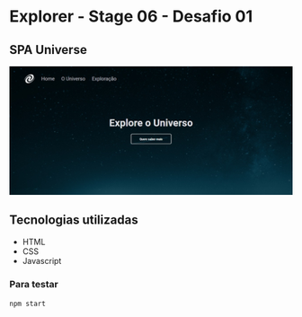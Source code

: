 # Explorer - Stage 06 - Desafio 01
## SPA Universe

![send email](/images/app.jpeg)

## Tecnologias utilizadas
- HTML
- CSS
- Javascript

### Para testar
    npm start